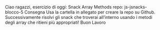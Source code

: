 Ciao ragazzi, esercizio di oggi: Snack Array Methods
repo: js-jsnacks-blocco-5
Consegna
Usa la cartella in allegato per creare la repo su Github.
Successivamente risolvi gli snack che troverai all’interno usando i metodi degli array che ritieni più appropriati!
Buon Lavoro
